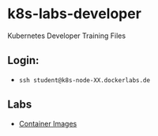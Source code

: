# k8s-labs-developer
Kubernetes Developer Training Files

## Login:
- `ssh student@k8s-node-XX.dockerlabs.de`

## Labs
- [Container Images](/labs/00-images/README.md)
